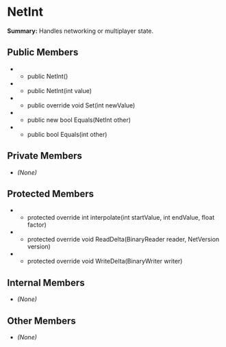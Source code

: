 # NetInt

**Summary:** Handles networking or multiplayer state.

## Public Members
- - public NetInt()
- - public NetInt(int value)
- - public override void Set(int newValue)
- - public new bool Equals(NetInt other)
- - public bool Equals(int other)

## Private Members
- *(None)*

## Protected Members
- - protected override int interpolate(int startValue, int endValue, float factor)
- - protected override void ReadDelta(BinaryReader reader, NetVersion version)
- - protected override void WriteDelta(BinaryWriter writer)

## Internal Members
- *(None)*

## Other Members
- *(None)*
